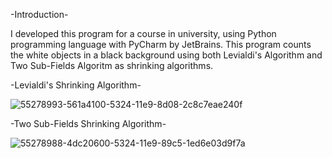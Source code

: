 -Introduction-

I developed this program for a course in university, using Python programming language with PyCharm by JetBrains. This program counts the
white objects in a black background using both Levialdi's Algorithm and Two Sub-Fields Algoritm as shrinking algorithms.

-Levialdi's Shrinking Algorithm-

![55278993-561a4100-5324-11e9-8d08-2c8c7eae240f](https://user-images.githubusercontent.com/24465969/58510989-92daab00-81a2-11e9-951f-7aa871ad1c1e.gif)

-Two Sub-Fields Shrinking Algorithm-

![55278988-4dc20600-5324-11e9-89c5-1ed6e03d9f7a](https://user-images.githubusercontent.com/24465969/58511001-98d08c00-81a2-11e9-8404-63d15be26439.gif)
